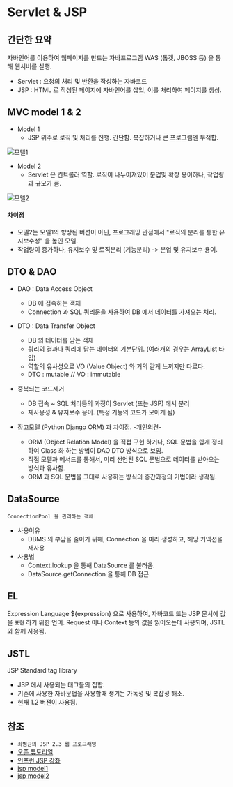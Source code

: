 # Servlet & JSP
  

## 간단한 요약
  자바언어를 이용하여 웹페이지를 만드는 자바프로그램
  WAS (톰캣, JBOSS 등) 을 통해 웹서버를 실행.

- Servlet : 요청의 처리 및 반환을 작성하는 자바코드
- JSP : HTML 로 작성된 페이지에 자바언어를 삽입, 이를 처리하여 페이지를 생성.

## MVC model 1 & 2

- Model 1
  - JSP 위주로 로직 및 처리를 진행. 간단함. 복잡하거나 큰 프로그램엔 부적합.

![모델1](https://upload.wikimedia.org/wikipedia/commons/thumb/f/ff/Model_1.png/390px-Model_1.png)

- Model 2
  - Servlet 은 컨트롤러 역할. 로직이 나누어져있어 분업및 확장 용이하나, 작업량과 규모가 큼.

![모델2](https://upload.wikimedia.org/wikipedia/commons/thumb/7/72/JSP_Model_2.svg/220px-JSP_Model_2.svg.png)

#### 차이점

- 모델2는 모델1의 향상된 버젼이 아닌, 프로그래밍 관점에서 "로직의 분리를 통한 유지보수성" 을 높인 모델.
- 작업량이 증가하나, 유지보수 및 로직분리 (기능분리) -> 분업 및 유지보수 용이.
      
      
## DTO & DAO

- DAO : Data Access Object
    + DB 에 접속하는 객체
    + Connection 과 SQL 쿼리문을 사용하여 DB 에서 데이터를 가져오는 처리.

- DTO : Data Transfer Object
    + DB 의 데이터를 담는 객체
    + 쿼리의 결과나 쿼리에 담는 데이터의 기본단위. (여러개의 경우는 ArrayList<DTO> 타입)
    + 역할의 유사성으로 VO (Value Object) 와 거의 같게 느끼지만 다르다.
    + DTO : mutable // VO : immutable

- 중복되는 코드제거
    + DB 접속 ~ SQL 처리등의 과정이 Servlet (또는 JSP) 에서 분리
    + 재사용성 & 유지보수 용이. (특정 기능의 코드가 모이게 됨)

- 장고모델 (Python Django ORM) 과 차이점. -개인의견-
    + ORM (Object Relation Model) 을 직접 구현 하거나, SQL 문법을 쉽게 정리하여 Class 화 하는 방법이 DAO DTO 방식으로 보임.
    + 직접 모델과 메서드를 통해서, 미리 선언된 SQL 문법으로 데이터를 받아오는 방식과 유사함.
    + ORM 과 SQL 문법을 그대로 사용하는 방식의 중간과정의 기법이라 생각됨.

## DataSource
    ConnectionPool 을 관리하는 객체

- 사용이유
    + DBMS 의 부담을 줄이기 위해, Connection 을 미리 생성하고, 해당 커넥션을 재사용
- 사용법
    + Context.lookup 을 통해 DataSource 를 불러옴.
    + DataSource.getConnection 을 통해 DB 접근.



## EL
  Expression Language
  ${expression} 으로 사용하여, 자바코드 또는 JSP 문서에 값을 `표현` 하기 위한 언어.
  Request 이나 Context 등의 값을 읽어오는데 사용되며, JSTL 와 함께 사용됨.

## JSTL
  JSP Standard tag library

- JSP 에서 사용되는 태그들의 집합.
- 기존에 사용한 자바문법을 사용할때 생기는 가독성 및 복잡성 해소.
- 현재 1.2 버젼이 사용됨.


## 참조
- `최범균의 JSP 2.3 웹 프로그래밍`
- [오픈 튜토리얼](https://opentutorials.org/module/3569/21232)
- [인프런 JSP 강좌](https://www.inflearn.com/course/%EC%8B%A4%EC%A0%84-jsp_renew)
- [jsp model1](https://en.wikipedia.org/wiki/JSP_model_1_architecture)
- [jsp model2](https://en.wikipedia.org/wiki/JSP_model_2_architecture)
